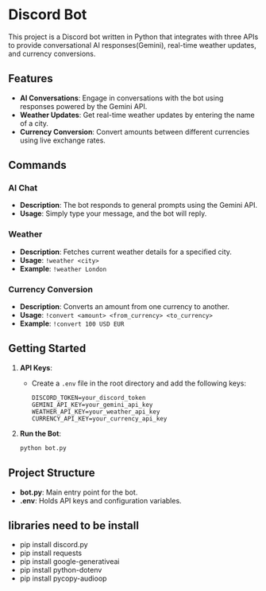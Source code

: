 # Discord Bot

This project is a Discord bot written in Python that integrates with three APIs to provide conversational AI responses(Gemini), real-time weather updates, and currency conversions.

## Features

- **AI Conversations**: Engage in conversations with the bot using responses powered by the Gemini API.
- **Weather Updates**: Get real-time weather updates by entering the name of a city.
- **Currency Conversion**: Convert amounts between different currencies using live exchange rates.

## Commands

### AI Chat
- **Description**: The bot responds to general prompts using the Gemini API.
- **Usage**: Simply type your message, and the bot will reply.

### Weather
- **Description**: Fetches current weather details for a specified city.
- **Usage**: `!weather <city>`
- **Example**: `!weather London`

### Currency Conversion
- **Description**: Converts an amount from one currency to another.
- **Usage**: `!convert <amount> <from_currency> <to_currency>`
- **Example**: `!convert 100 USD EUR`


## Getting Started

1. **API Keys**:
    - Create a `.env` file in the root directory and add the following keys:
      ```
      DISCORD_TOKEN=your_discord_token
      GEMINI_API_KEY=your_gemini_api_key
      WEATHER_API_KEY=your_weather_api_key
      CURRENCY_API_KEY=your_currency_api_key
      ```

2. **Run the Bot**:
    ```bash
    python bot.py
    ```

## Project Structure

- **bot.py**: Main entry point for the bot.
- **.env**: Holds API keys and configuration variables.

##  libraries need to be install

  - pip install discord.py
  - pip install requests
  - pip install google-generativeai
  - pip install python-dotenv
  - pip install pycopy-audioop



  
